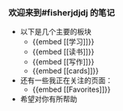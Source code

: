 ### 欢迎来到#fisherjdjdj 的笔记
- 以下是几个主要的板块
	- {{embed [[学习]]}}
	- {{embed [[读书]]}}
	- {{embed [[写作]]}}
	- {{embed [[cards]]}}
- 还有一些我正在关注的页面：
	- {{embed [[Favorites]]}}
- 希望对你有所帮助